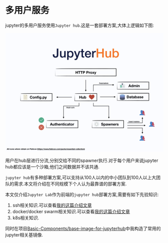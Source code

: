 # 多用户服务

jupyter的多用户服务使用`Jupyter hub`.这是一套部署方案,大体上逻辑如下图:

![jupyter hub](../../source/jupyter/jhub-fluxogram.jpeg)

用户在hub层进行分流,分别交给不同的spawner执行.对于每个用户来说jupyter hub都应该是一个沙箱,他们之间数据并不该共通.

`jupyter hub`有多种部署方案,可以支持从100人以内的中小团队到100人以上大团队的需求.本文将介绍在不同规模下个人认为最靠谱的部署方案.

本文仅介绍`Jupyter Lab`作为前端的`jupyter hub`部署方案,需要有如下先验知识:


1. ssh相关知识.可以查看[我的这篇介绍文章](https://blog.hszofficial.site/introduce/2020/10/22/%E5%85%B3%E4%BA%8Essh%E7%9A%84%E6%8A%80%E5%B7%A7/)
2. docker/docker swarm相关知识.可以查看[我的这篇介绍文章](https://blog.hszofficial.site/TutorialForDocker/#/)
3. k8s相关知识.

同时在项目[Basic-Components/base-image-for-jupyterhub](https://github.com/Basic-Components/base-image-for-jupyterhub)中我构造了常用的jupyter相关基镜像.